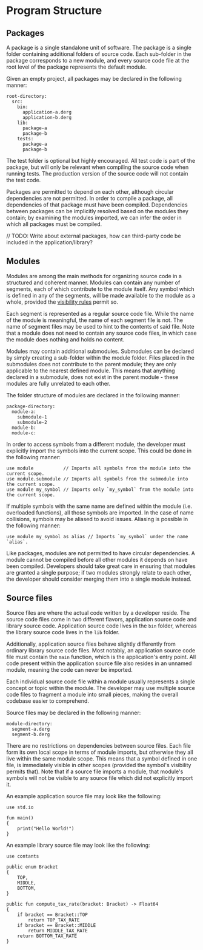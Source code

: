 # Program Structure

## Packages

A package is a single standalone unit of software. The package is a single folder containing additional folders of
source code. Each sub-folder in the package corresponds to a new module, and every source code file at the root level of
the package represents the default module.

Given an empty project, all packages may be declared in the following manner:

```
root-directory:
  src:
    bin:
      application-a.derg
      application-b.derg
    lib:
      package-a
      package-b
    tests:
      package-a
      package-b
```

The test folder is optional but highly encouraged. All test code is part of the package, but will only be relevant when
compiling the source code when running tests. The production version of the source code will not contain the test code.

Packages are permitted to depend on each other, although circular dependencies are not permitted. In order to compile a
package, all dependencies of that package must have been compiled. Dependencies between packages can be implicitly
resolved based on the modules they contain; by examining the modules imported, we can infer the order in which all
packages must be compiled.

// TODO: Write about external packages, how can third-party code be included in the application/library?

## Modules

Modules are among the main methods for organizing source code in a structured and coherent manner. Modules can contain
any number of segments, each of which contribute to the module itself. Any symbol which is defined in any of the
segments, will be made available to the module as a whole, provided
the [visibility rules](type-system.md#visibility-modifiers) permit so.

Each segment is represented as a regular source code file. While the name of the module is meaningful, the name of each
segment file is not. The name of segment files may be used to hint to the contents of said file. Note that a module does
not need to contain any source code files, in which case the module does nothing and holds no content.

Modules may contain additional submodules. Submodules can be declared by simply creating a sub-folder within the module
folder. Files placed in the submodules does not contribute to the parent module; they are only applicable to the nearest
defined module. This means that anything declared in a submodule, does not exist in the parent module - these modules
are fully unrelated to each other.

The folder structure of modules are declared in the following manner:

```
package-directory:
  module-a:
    submodule-1
    submodule-2
  module-b:
  module-c:
```

In order to access symbols from a different module, the developer must explicitly import the symbols into the current
scope. This could be done in the following manner:

```derg
use module           // Imports all symbols from the module into the current scope.
use module.submodule // Imports all symbols from the submodule into the current scope.
use module my_symbol // Imports only `my_symbol` from the module into the current scope.
```

If multiple symbols with the same name are defined within the module (i.e. overloaded functions), all those symbols are
imported. In the case of name collisions, symbols may be aliased to avoid issues. Aliasing is possible in the following
manner:

```derg
use module my_symbol as alias // Imports `my_symbol` under the name `alias`.
```

Like packages, modules are not permitted to have circular dependencies. A module cannot be compiled before all other
modules it depends on have been compiled. Developers should take great care in ensuring that modules are granted a
single purpose; if two modules strongly relate to each other, the developer should consider merging them into a single
module instead.

## Source files

Source files are where the actual code written by a developer reside. The source code files come in two different
flavors, application source code and library source code. Application source code lives in the `bin` folder, whereas the
library source code lives in the `lib` folder.

Additionally, application source files behave slightly differently from ordinary library source code files. Most
notably, an application source code file must contain the `main` function, which is the application's entry point. All
code present within the application source file also resides in an unnamed module, meaning the code can never be
imported.

Each individual source code file within a module usually represents a single concept or topic within the module. The
developer may use multiple source code files to fragment a module into small pieces, making the overall codebase easier
to comprehend.

Source files may be declared in the following manner:

```
module-directory:
  segment-a.derg
  segment-b.derg
```

There are no restrictions on dependencies between source files. Each file form its own local scope in terms of module
imports, but otherwise they all live within the same module scope. This means that a symbol defined in one file, is
immediately visible in other scopes (provided the symbol's visibility permits that). Note that if a source file imports
a module, that module's symbols will not be visible to any source file which did not explicitly import it.

An example application source file may look like the following:

```derg
use std.io

fun main()
{
    print("Hello World!")
}
```

An example library source file may look like the following:

```derg
use contants

public enum Bracket
{
    TOP,
    MIDDLE,
    BOTTOM,
}

public fun compute_tax_rate(bracket: Bracket) -> Float64
{
    if bracket == Bracket::TOP
        return TOP_TAX_RATE
    if bracket == Bracket::MIDDLE
        return MIDDLE_TAX_RATE
    return BOTTOM_TAX_RATE
}
```
